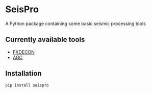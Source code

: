 # SeisPro

A Python package containing some basic seismic processing tools

## Currently available tools
* [FXDECON](https://github.com/ar4/seispro/blob/master/notebooks/fxdecon.ipynb)
* [AGC](https://github.com/ar4/seispro/blob/master/notebooks/agc.ipynb)

## Installation
`pip install seispro`
